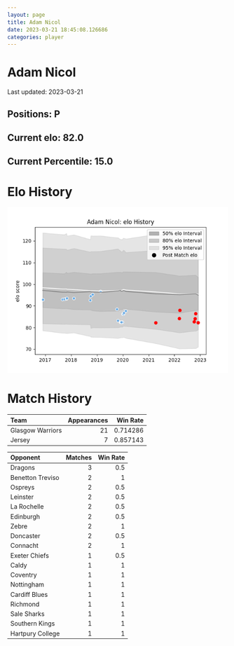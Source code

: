```yaml
---  
layout: page  
title: Adam Nicol  
date: 2023-03-21 18:45:08.126686  
categories: player  
---
```

# Adam Nicol


Last updated: 2023-03-21
## Positions: P

## Current elo: 82.0

## Current Percentile: 15.0

# Elo History


![elo history](history_AdamNicol.png)
# Match History


| Team             |   Appearances |   Win Rate |
|:-----------------|--------------:|-----------:|
| Glasgow Warriors |            21 |   0.714286 |
| Jersey           |             7 |   0.857143 |

| Opponent         |   Matches |   Win Rate |
|:-----------------|----------:|-----------:|
| Dragons          |         3 |        0.5 |
| Benetton Treviso |         2 |        1   |
| Ospreys          |         2 |        0.5 |
| Leinster         |         2 |        0.5 |
| La Rochelle      |         2 |        0.5 |
| Edinburgh        |         2 |        0.5 |
| Zebre            |         2 |        1   |
| Doncaster        |         2 |        0.5 |
| Connacht         |         2 |        1   |
| Exeter Chiefs    |         1 |        0.5 |
| Caldy            |         1 |        1   |
| Coventry         |         1 |        1   |
| Nottingham       |         1 |        1   |
| Cardiff Blues    |         1 |        1   |
| Richmond         |         1 |        1   |
| Sale Sharks      |         1 |        1   |
| Southern Kings   |         1 |        1   |
| Hartpury College |         1 |        1   |